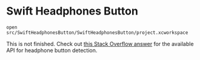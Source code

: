 # Swift Headphones Button

`open src/SwiftHeadphonesButton/SwiftHeadphonesButton/project.xcworkspace`

This is not finished. Check out [this Stack Overflow answer](https://stackoverflow.com/a/15425324/2715716)
for the available API for headphone button detection.
